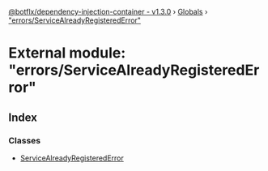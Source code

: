 [@botflx/dependency-injection-container - v1.3.0](../README.md) › [Globals](../globals.md) › ["errors/ServiceAlreadyRegisteredError"](_errors_servicealreadyregisterederror_.md)

# External module: "errors/ServiceAlreadyRegisteredError"

## Index

### Classes

* [ServiceAlreadyRegisteredError](../classes/_errors_servicealreadyregisterederror_.servicealreadyregisterederror.md)
